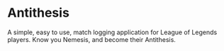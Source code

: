 # Antithesis
A simple, easy to use, match logging application for League of Legends players. Know you Nemesis, and become their Antithesis.
